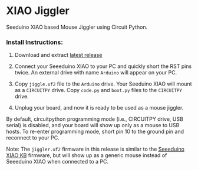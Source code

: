 # XIAO Jiggler

Seeduino XIAO based Mouse Jiggler using Circuit Python.

### Install Instructions:
1. Download and extract [latest release](https://github.com/akhilharihar/xiao_jiggler/releases/latest)

2. Connect your Seeeduino XIAO to your PC and quickly short the RST pins twice. An external drive with name `Arduino` will appear on your PC.

3. Copy `jiggle.uf2` file to the `Arduino` drive. Your Seeduino XIAO will mount as a `CIRCUITPY` drive. Copy `code.py` and `boot.py` files to the `CIRCUITPY` drive.

3.  Unplug your board, and now it is ready to be used as a mouse jiggler.

By default, circuitpython programming mode (i.e., CIRCUITPY drive, USB serial) is disabled, and your board will show up only as a mouse to USB hosts. To re-enter programming mode, short pin 10 to the ground pin and reconnect to your PC.


Note: The `jiggler.uf2` firmware in this release is similar to the [Seeeduino XIAO KB](https://circuitpython.org/board/seeeduino_xiao_kb/) firmware, but will show up as a generic mouse instead of Seeeduino XIAO when connected to a PC.